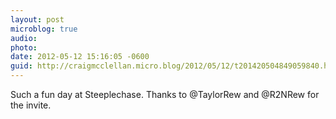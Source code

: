 ```yaml
---
layout: post
microblog: true
audio: 
photo: 
date: 2012-05-12 15:16:05 -0600
guid: http://craigmcclellan.micro.blog/2012/05/12/t201420504849059840.html
---
```

Such a fun day at Steeplechase. Thanks to @TaylorRew and @R2NRew for the invite.
